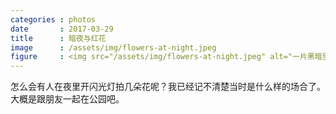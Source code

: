 ```yaml
---
categories : photos
date       : 2017-03-29
title      : 暗夜与红花
image      : /assets/img/flowers-at-night.jpeg
figure     : <img src="/assets/img/flowers-at-night.jpeg" alt="一片黑暗里被灯光照亮的绿叶和红花。">
---
```

怎么会有人在夜里开闪光灯拍几朵花呢？我已经记不清楚当时是什么样的场合了。大概是跟朋友一起在公园吧。